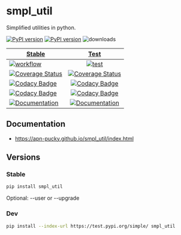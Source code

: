 # smpl_util
Simplified utilities in python.

[![PyPI version][pypi image]][pypi link] [![PyPI version][pypi versions]][pypi link]  ![downloads](https://img.shields.io/pypi/dm/smpl_util.svg)

| [Stable][doc stable]        | [Test][doc test]           |
| ------------- |:-------------:|
| [![workflow][a s image]][a s link]   | [![test][a t image]][a t link]     |
| [![Coverage Status][c s i]][c s l]   | [![Coverage Status][c t i]][c t l] |
| [![Codacy Badge][cc s c i]][cc s c l] | [![Codacy Badge][cc c i]][cc c l]  |
| [![Codacy Badge][cc s q i]][cc s q l] | [![Codacy Badge][cc q i]][cc q l]  |
| [![Documentation][rtd s i]][rtd s l] | [![Documentation][rtd t i]][rtd t l]|

## Documentation
-   <https://apn-pucky.github.io/smpl_util/index.html>

## Versions

### Stable

```sh
pip install smpl_util
```

Optional: --user or --upgrade

### Dev

```sh
pip install --index-url https://test.pypi.org/simple/ smpl_util
```

[doc stable]: https://apn-pucky.github.io/smpl_util/index.html
[doc test]: https://apn-pucky.github.io/smpl_util/test/index.html

[pypi image]: https://badge.fury.io/py/smpl_util.svg
[pypi link]: https://pypi.org/project/smpl_util/
[pypi versions]: https://img.shields.io/pypi/pyversions/smpl_util.svg

[a s image]: https://github.com/APN-Pucky/smpl_util/actions/workflows/stable.yml/badge.svg
[a s link]: https://github.com/APN-Pucky/smpl_util/actions/workflows/stable.yml
[a t link]: https://github.com/APN-Pucky/smpl_util/actions/workflows/test.yml
[a t image]: https://github.com/APN-Pucky/smpl_util/actions/workflows/test.yml/badge.svg

[cc s q i]: https://app.codacy.com/project/badge/Grade/38630d0063814027bd4d0ffaa73790a2?branch=stable
[cc s q l]: https://www.codacy.com/gh/APN-Pucky/smpl_util/dashboard?utm_source=github.com&amp;utm_medium=referral&amp;utm_content=APN-Pucky/smpl&amp;utm_campaign=Badge_Grade?branch=stable
[cc s c i]: https://app.codacy.com/project/badge/Coverage/38630d0063814027bd4d0ffaa73790a2?branch=stable
[cc s c l]: https://www.codacy.com/gh/APN-Pucky/smpl_util/dashboard?utm_source=github.com&utm_medium=referral&utm_content=APN-Pucky/smpl&utm_campaign=Badge_Coverage?branch=stable

[cc q i]: https://app.codacy.com/project/badge/Grade/38630d0063814027bd4d0ffaa73790a2
[cc q l]: https://www.codacy.com/gh/APN-Pucky/smpl_util/dashboard?utm_source=github.com&amp;utm_medium=referral&amp;utm_content=APN-Pucky/smpl&amp;utm_campaign=Badge_Grade
[cc c i]: https://app.codacy.com/project/badge/Coverage/38630d0063814027bd4d0ffaa73790a2
[cc c l]: https://www.codacy.com/gh/APN-Pucky/smpl_util/dashboard?utm_source=github.com&utm_medium=referral&utm_content=APN-Pucky/smpl&utm_campaign=Badge_Coverage

[c s i]: https://coveralls.io/repos/github/APN-Pucky/smpl_util/badge.svg?branch=stable
[c s l]: https://coveralls.io/github/APN-Pucky/smpl_util?branch=stable
[c t l]: https://coveralls.io/github/APN-Pucky/smpl_util?branch=master
[c t i]: https://coveralls.io/repos/github/APN-Pucky/smpl_util/badge.svg?branch=master

[rtd s i]: https://readthedocs.org/projects/smpl_util/badge/?version=stable
[rtd s l]: https://smpl_util.readthedocs.io/en/stable/?badge=stable
[rtd t i]: https://readthedocs.org/projects/smpl_util/badge/?version=latest
[rtd t l]: https://smpl_util.readthedocs.io/en/latest/?badge=latest
